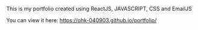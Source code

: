 This is my portfolio created using ReactJS, JAVASCRIPT, CSS and EmailJS

You can view it here: https://ohk-040903.github.io/portfolio/
